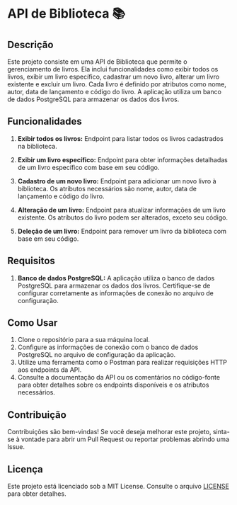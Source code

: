 # API de Biblioteca 📚

## Descrição

Este projeto consiste em uma API de Biblioteca que permite o gerenciamento de livros. Ela inclui funcionalidades como exibir todos os livros, exibir um livro específico, cadastrar um novo livro, alterar um livro existente e excluir um livro. Cada livro é definido por atributos como nome, autor, data de lançamento e código do livro. A aplicação utiliza um banco de dados PostgreSQL para armazenar os dados dos livros.

## Funcionalidades

1. **Exibir todos os livros:** Endpoint para listar todos os livros cadastrados na biblioteca.

2. **Exibir um livro específico:** Endpoint para obter informações detalhadas de um livro específico com base em seu código.

3. **Cadastro de um novo livro:** Endpoint para adicionar um novo livro à biblioteca. Os atributos necessários são nome, autor, data de lançamento e código do livro.

4. **Alteração de um livro:** Endpoint para atualizar informações de um livro existente. Os atributos do livro podem ser alterados, exceto seu código.

5. **Deleção de um livro:** Endpoint para remover um livro da biblioteca com base em seu código.

## Requisitos

1. **Banco de dados PostgreSQL:** A aplicação utiliza o banco de dados PostgreSQL para armazenar os dados dos livros. Certifique-se de configurar corretamente as informações de conexão no arquivo de configuração.

## Como Usar

1. Clone o repositório para a sua máquina local.
2. Configure as informações de conexão com o banco de dados PostgreSQL no arquivo de configuração da aplicação.
3. Utilize uma ferramenta como o Postman para realizar requisições HTTP aos endpoints da API.
4. Consulte a documentação da API ou os comentários no código-fonte para obter detalhes sobre os endpoints disponíveis e os atributos necessários.

## Contribuição

Contribuições são bem-vindas! Se você deseja melhorar este projeto, sinta-se à vontade para abrir um Pull Request ou reportar problemas abrindo uma Issue.

## Licença

Este projeto está licenciado sob a MIT License. Consulte o arquivo [LICENSE](LICENSE) para obter detalhes.

